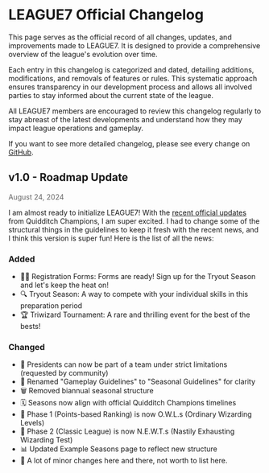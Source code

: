 # LEAGUE7 Official Changelog

This page serves as the official record of all changes, updates, and improvements made to LEAGUE7. It is designed to provide a comprehensive overview of the league's evolution over time.

Each entry in this changelog is categorized and dated, detailing additions, modifications, and removals of features or rules. This systematic approach ensures transparency in our development process and allows all involved parties to stay informed about the current state of the league. 

All LEAGUE7 members are encouraged to review this changelog regularly to stay abreast of the latest developments and understand how they may impact league operations and gameplay. 

If you want to see more detailed changelog, please see every change on [GitHub](https://github.com/LEAGUE7QC/LEAGUE7QC.github.io/commits/main/). 

## v1.0 - Roadmap Update
<span style="color:#666666;font-size:14px;"> August 24, 2024</span> 

I am almost ready to initialize LEAGUE7! With the [recent official updates](https://x.com/QuidditchGame/status/1827115334001721359) from Quidditch Champions, I am super excited. I had to change some of the structural things in the guidelines to keep it fresh with the recent news, and I think this version is super fun! Here is the list of all the news:
### Added
- 🧙‍♂️ Registration Forms: Forms are ready! Sign up for the Tryout Season and let's keep the heat on!
- 🔍 Tryout Season: A way to compete with your individual skills in this preparation period
- 🏆 Triwizard Tournament: A rare and thrilling event for the best of the bests!

### Changed
- 👑 Presidents can now be part of a team under strict limitations (requested by community)
- 📜 Renamed "Gameplay Guidelines" to "Seasonal Guidelines" for clarity
- 🗑️ Removed biannual seasonal structure
- 🗓️ Seasons now align with official Quidditch Champions timelines
- 🦉 Phase 1 (Points-based Ranking) is now O.W.L.s (Ordinary Wizarding Levels)
- 🐍 Phase 2 (Classic League) is now N.E.W.T.s (Nastily Exhausting Wizarding Test)
- 📊 Updated Example Seasons page to reflect new structure
- 🔗 A lot of minor changes here and there, not worth to list here.

 